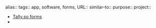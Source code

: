 alias::
tags:: app, software, forms, 
URL::
similar-to::
purpose::
project::

- [Tally.so forms](http://www.tally.so)
-